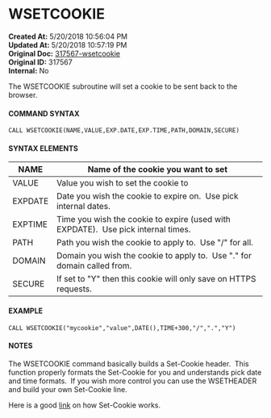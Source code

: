 # WSETCOOKIE

**Created At:** 5/20/2018 10:56:04 PM  
**Updated At:** 5/20/2018 10:57:19 PM  
**Original Doc:** [317567-wsetcookie](https://docs.zumasys.com/36566-mv-connect-api/317567-wsetcookie)  
**Original ID:** 317567  
**Internal:** No  


The WSETCOOKIE subroutine will set a cookie to be sent back to the browser.

#### **COMMAND SYNTAX**

```
CALL WSETCOOKIE(NAME,VALUE,EXP.DATE,EXP.TIME,PATH,DOMAIN,SECURE)
```

#### **SYNTAX ELEMENTS**


| NAME | Name of the cookie you want to set |
| --- | --- |
| VALUE | Value you wish to set the cookie to |
| EXPDATE | Date you wish the cookie to expire on.  Use pick internal dates. |
| EXPTIME | Time you wish the cookie to expire (used with EXPDATE).  Use pick internal times. |
| PATH | Path you wish the cookie to apply to.  Use "/" for all. |
| DOMAIN | Domain you wish the cookie to apply to.  Use "." for domain called from. |
| SECURE | If set to "Y" then this cookie will only save on HTTPS requests. |


#### EXAMPLE

```
CALL WSETCOOKIE("mycookie","value",DATE(),TIME+300,"/",".","Y")
```

#### NOTES

The WSETCOOKIE command basically builds a Set-Cookie header.  This function properly formats the Set-Cookie for you and understands pick date and time formats.  If you wish more control you can use the WSETHEADER and build your own Set-Cookie line.

Here is a good [link](https://developer.mozilla.org/en-US/docs/Web/HTTP/Headers/Set-Cookie "Link to Set-Cookie documentation") on how Set-Cookie works.
